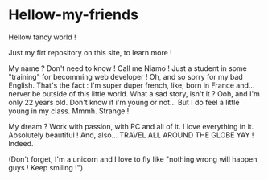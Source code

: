 # Hellow-my-friends

Hellow fancy world !

Just my firt repository on this site, to learn more !

My name ? Don't need to know ! Call me Niamo ! Just a student in some "training" for becomming web developer ! Oh, and so sorry for my bad English. That's the fact : I'm super duper french, like, born in France and... nerver be outside of this little world. What a sad story, isn't it ? Ooh, and I'm only 22 years old. Don't know if i'm young or not... But I do feel a little young in my class. Mmmh. Strange !

My dream ? Work with passion, with PC and all of it. I love everything in it. Absolutely beautiful ! And, also... TRAVEL ALL AROUND THE GLOBE YAY ! Indeed.

(Don't forget, I'm a unicorn and I love to fly like "nothing wrong will happen guys ! Keep smiling !")
